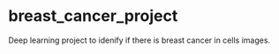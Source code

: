 # breast_cancer_project
Deep learning project to idenify if there is breast cancer in cells images.
